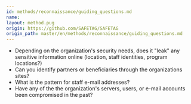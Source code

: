 ```yaml
---
id: methods/reconnaissance/guiding_questions.md
name: 
layout: method.pug
origin: https://github.com/SAFETAG/SAFETAG
origin_path: master/en/methods/reconnaissance/guiding_questions.md
---
```


* Depending on the organization's security needs, does it "leak" any sensitive information online (location, staff identities, program locations?)
* Can you identify partners or beneficiaries through the organizations sites?
* What is the pattern for staff e-mail addresses?
* Have any of the the organization's servers, users, or e-mail accounts been compromised in the past?


